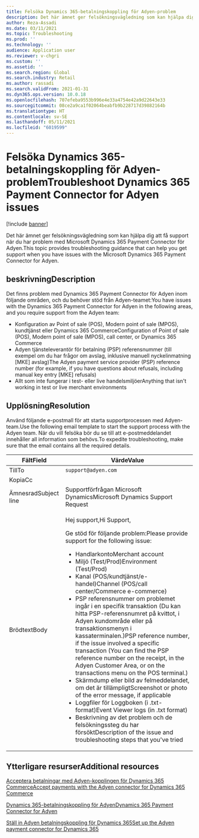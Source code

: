 ```yaml
---
title: Felsöka Dynamics 365-betalningskoppling för Adyen-problem
description: Det här ämnet ger felsökningsvägledning som kan hjälpa dig att få support när du har problem med Microsoft Dynamics 365 Payment Connector för Adyen.
author: Reza-Assadi
ms.date: 03/11/2021
ms.topic: Troubleshooting
ms.prod: ''
ms.technology: ''
audience: Application user
ms.reviewer: v-chgri
ms.custom: ''
ms.assetid: ''
ms.search.region: Global
ms.search.industry: Retail
ms.author: rassadi
ms.search.validFrom: 2021-01-31
ms.dyn365.ops.version: 10.0.18
ms.openlocfilehash: 707efeba9553b996e4e33a4754e42a9d22643e33
ms.sourcegitcommit: 08ce2a9ca1f02064beabfb9b228717d39882164b
ms.translationtype: HT
ms.contentlocale: sv-SE
ms.lasthandoff: 05/11/2021
ms.locfileid: "6019599"
---
```

# <a name="troubleshoot-dynamics-365-payment-connector-for-adyen-issues"></a><span data-ttu-id="86e70-103">Felsöka Dynamics 365-betalningskoppling för Adyen-problem</span><span class="sxs-lookup"><span data-stu-id="86e70-103">Troubleshoot Dynamics 365 Payment Connector for Adyen issues</span></span>

[!include [banner](../../includes/banner.md)]

<span data-ttu-id="86e70-104">Det här ämnet ger felsökningsvägledning som kan hjälpa dig att få support när du har problem med Microsoft Dynamics 365 Payment Connector för Adyen.</span><span class="sxs-lookup"><span data-stu-id="86e70-104">This topic provides troubleshooting guidance that can help you get support when you have issues with the Microsoft Dynamics 365 Payment Connector for Adyen.</span></span>

## <a name="description"></a><span data-ttu-id="86e70-105">beskrivning</span><span class="sxs-lookup"><span data-stu-id="86e70-105">Description</span></span>

<span data-ttu-id="86e70-106">Det finns problem med Dynamics 365 Payment Connector för Adyen inom följande områden, och du behöver stöd från Adyen-teamet:</span><span class="sxs-lookup"><span data-stu-id="86e70-106">You have issues with the Dynamics 365 Payment Connector for Adyen in the following areas, and you require support from the Adyen team:</span></span>

- <span data-ttu-id="86e70-107">Konfiguration av Point of sale (POS), Modern point of sale (MPOS), kundtjänst eller Dynamics 365 Commerce</span><span class="sxs-lookup"><span data-stu-id="86e70-107">Configuration of Point of sale (POS), Modern point of sale (MPOS), call center, or Dynamics 365 Commerce</span></span>
- <span data-ttu-id="86e70-108">Adyen tjänsteleverantör för betalning (PSP) referensnummer (till exempel om du har frågor om avslag, inklusive manuell nyckelinmatning \[MKE\] avslag)</span><span class="sxs-lookup"><span data-stu-id="86e70-108">The Adyen payment service provider (PSP) reference number (for example, if you have questions about refusals, including manual key entry \[MKE\] refusals)</span></span>
- <span data-ttu-id="86e70-109">Allt som inte fungerar i test- eller live handelsmiljöer</span><span class="sxs-lookup"><span data-stu-id="86e70-109">Anything that isn't working in test or live merchant environments</span></span>

## <a name="resolution"></a><span data-ttu-id="86e70-110">Upplösning</span><span class="sxs-lookup"><span data-stu-id="86e70-110">Resolution</span></span>

<span data-ttu-id="86e70-111">Använd följande e-postmall för att starta supportprocessen med Adyen-team.</span><span class="sxs-lookup"><span data-stu-id="86e70-111">Use the following email template to start the support process with the Adyen team.</span></span> <span data-ttu-id="86e70-112">När du vill felsöka bör du se till att e-postmeddelandet innehåller all information som behövs.</span><span class="sxs-lookup"><span data-stu-id="86e70-112">To expedite troubleshooting, make sure that the email contains all the required details.</span></span>

| <span data-ttu-id="86e70-113">Fält</span><span class="sxs-lookup"><span data-stu-id="86e70-113">Field</span></span>        | <span data-ttu-id="86e70-114">Värde</span><span class="sxs-lookup"><span data-stu-id="86e70-114">Value</span></span> |
|--------------|-------|
| <span data-ttu-id="86e70-115">Till</span><span class="sxs-lookup"><span data-stu-id="86e70-115">To</span></span>           | `support@adyen.com` |
| <span data-ttu-id="86e70-116">Kopia</span><span class="sxs-lookup"><span data-stu-id="86e70-116">Cc</span></span>           | |
| <span data-ttu-id="86e70-117">Ämnesrad</span><span class="sxs-lookup"><span data-stu-id="86e70-117">Subject line</span></span> | <span data-ttu-id="86e70-118">Supportförfrågan Microsoft Dynamics</span><span class="sxs-lookup"><span data-stu-id="86e70-118">Microsoft Dynamics Support Request</span></span> |
| <span data-ttu-id="86e70-119">Brödtext</span><span class="sxs-lookup"><span data-stu-id="86e70-119">Body</span></span>         | <p><span data-ttu-id="86e70-120">Hej support,</span><span class="sxs-lookup"><span data-stu-id="86e70-120">Hi Support,</span></span></p><p><span data-ttu-id="86e70-121">Ge stöd för följande problem:</span><span class="sxs-lookup"><span data-stu-id="86e70-121">Please provide support for the following issue:</span></span></p><ul><li><span data-ttu-id="86e70-122">Handlarkonto</span><span class="sxs-lookup"><span data-stu-id="86e70-122">Merchant account</span></span></li><li><span data-ttu-id="86e70-123">Miljö (Test/Prod)</span><span class="sxs-lookup"><span data-stu-id="86e70-123">Environment (Test/Prod)</span></span></li><li><span data-ttu-id="86e70-124">Kanal (POS/kundtjänst/e-handel)</span><span class="sxs-lookup"><span data-stu-id="86e70-124">Channel (POS/call center/Commerce e-commerce)</span></span></li><li><span data-ttu-id="86e70-125">PSP referensnummer om problemet ingår i en specifik transaktion (Du kan hitta PSP-referensnumret på kvittot, i Adyen kundområde eller på transaktionsmenyn i kassaterminalen.)</span><span class="sxs-lookup"><span data-stu-id="86e70-125">PSP reference number, if the issue involved a specific transaction (You can find the PSP reference number on the receipt, in the Adyen Customer Area, or on the transactions menu on the POS terminal.)</span></span></li><li><span data-ttu-id="86e70-126">Skärmdump eller bild av felmeddelandet, om det är tillämpligt</span><span class="sxs-lookup"><span data-stu-id="86e70-126">Screenshot or photo of the error message, if applicable</span></span></li><li><span data-ttu-id="86e70-127">Loggfiler för Loggboken (i .txt-format)</span><span class="sxs-lookup"><span data-stu-id="86e70-127">Event Viewer logs (in .txt format)</span></span></li><li><span data-ttu-id="86e70-128">Beskrivning av det problem och de felsökningssteg du har försökt</span><span class="sxs-lookup"><span data-stu-id="86e70-128">Description of the issue and troubleshooting steps that you've tried</span></span></li></ul> |

## <a name="additional-resources"></a><span data-ttu-id="86e70-129">Ytterligare resurser</span><span class="sxs-lookup"><span data-stu-id="86e70-129">Additional resources</span></span>

[<span data-ttu-id="86e70-130">Acceptera betalningar med Adyen-kopplingen för Dynamics 365 Commerce</span><span class="sxs-lookup"><span data-stu-id="86e70-130">Accept payments with the Adyen connector for Dynamics 365 Commerce</span></span>](https://www.adyen.com/partners/dynamics-365-commerce)

[<span data-ttu-id="86e70-131">Dynamics 365-betalningskoppling för Adyen</span><span class="sxs-lookup"><span data-stu-id="86e70-131">Dynamics 365 Payment Connector for Adyen</span></span>](../dev-itpro/adyen-connector.md)

[<span data-ttu-id="86e70-132">Ställ in Adyen betalningskoppling för Dynamics 365</span><span class="sxs-lookup"><span data-stu-id="86e70-132">Set up the Adyen payment connector for Dynamics 365</span></span>](https://docs.adyen.com/plugins/microsoft-dynamics)
